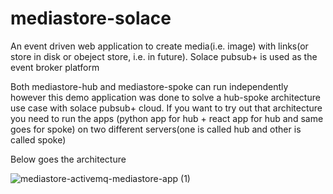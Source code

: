 # mediastore-solace
An event driven web application to create media(i.e. image) with links(or store in disk or obeject store, i.e. in future). Solace pubsub+ is used as the event broker platform

Both mediastore-hub and mediastore-spoke can run independently however this demo application was done to solve a hub-spoke architecture use case with solace pubsub+ cloud. If you want to try out that architecture you need to run the apps (python app for hub + react app for hub and same goes for spoke) on two different servers(one is called hub and other is called spoke)

Below goes the architecture




![mediastore-activemq-mediastore-app (1)](https://user-images.githubusercontent.com/1380957/199185054-cd5503e8-1a16-4650-83a7-039ec68c4772.jpg)
